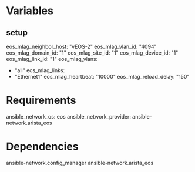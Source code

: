# Variables
## setup
eos_mlag_neighbor_host: "vEOS-2"
eos_mlag_vlan_id: "4094"
eos_mlag_domain_id: "1"
eos_mlag_site_id: "1"
eos_mlag_device_id: "1"
eos_mlag_link_id: "1"
eos_mlag_vlans:
  - "all"
eos_mlag_links: 
  - "Ethernet1"
eos_mlag_heartbeat: "10000"
eos_mlag_reload_delay: "150"

# Requirements
ansible_network_os: eos
ansible_network_provider: ansible-network.arista_eos

# Dependencies
ansible-network.config_manager
ansible-network.arista_eos